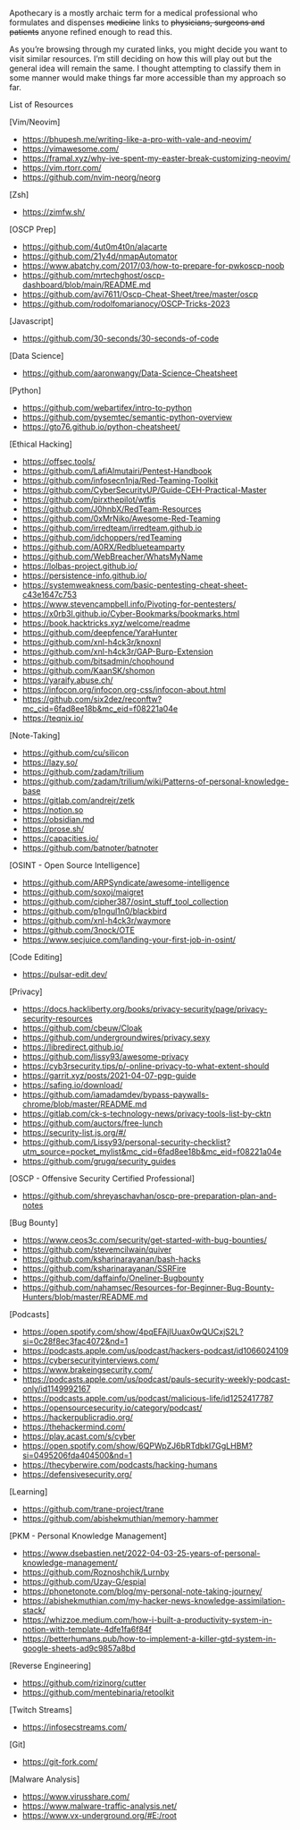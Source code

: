 Apothecary is a mostly archaic term for a medical professional who formulates and dispenses ~~medicine~~ links to ~~physicians, surgeons and patients~~ anyone refined enough to read this.

As you’re browsing through my curated links, you might decide you want to visit similar resources. I’m still deciding on how this will play out but the general idea will remain the same. I thought attempting to classify them in some manner would make things far more accessible than my approach so far.

List of Resources

[Vim/Neovim]
- https://bhupesh.me/writing-like-a-pro-with-vale-and-neovim/
- https://vimawesome.com/
- https://framal.xyz/why-ive-spent-my-easter-break-customizing-neovim/
- https://vim.rtorr.com/
- https://github.com/nvim-neorg/neorg

[Zsh]
- https://zimfw.sh/

[OSCP Prep]
- https://github.com/4ut0m4t0n/alacarte
- https://github.com/21y4d/nmapAutomator
- https://www.abatchy.com/2017/03/how-to-prepare-for-pwkoscp-noob
- https://github.com/mrtechghost/oscp-dashboard/blob/main/README.md
- https://github.com/avi7611/Oscp-Cheat-Sheet/tree/master/oscp
- https://github.com/rodolfomarianocy/OSCP-Tricks-2023

[Javascript]
- https://github.com/30-seconds/30-seconds-of-code

[Data Science]
- https://github.com/aaronwangy/Data-Science-Cheatsheet

[Python]
- https://github.com/webartifex/intro-to-python
- https://github.com/pysemtec/semantic-python-overview
- https://gto76.github.io/python-cheatsheet/

[Ethical Hacking]
- https://offsec.tools/
- https://github.com/LafiAlmutairi/Pentest-Handbook
- https://github.com/infosecn1nja/Red-Teaming-Toolkit
- https://github.com/CyberSecurityUP/Guide-CEH-Practical-Master
- https://github.com/pirxthepilot/wtfis
- https://github.com/J0hnbX/RedTeam-Resources
- https://github.com/0xMrNiko/Awesome-Red-Teaming
- https://github.com/irredteam/irredteam.github.io
- https://github.com/idchoppers/redTeaming
- https://github.com/A0RX/Redblueteamparty
- https://github.com/WebBreacher/WhatsMyName
- https://lolbas-project.github.io/
- https://persistence-info.github.io/
- https://systemweakness.com/basic-pentesting-cheat-sheet-c43e1647c753
- https://www.stevencampbell.info/Pivoting-for-pentesters/
- https://x0rb3l.github.io/Cyber-Bookmarks/bookmarks.html
- https://book.hacktricks.xyz/welcome/readme
- https://github.com/deepfence/YaraHunter
- https://github.com/xnl-h4ck3r/knoxnl
- https://github.com/xnl-h4ck3r/GAP-Burp-Extension
- https://github.com/bitsadmin/chophound
- https://github.com/KaanSK/shomon
- https://yaraify.abuse.ch/
- https://infocon.org/infocon.org-css/infocon-about.html
- https://github.com/six2dez/reconftw?mc_cid=6fad8ee18b&mc_eid=f08221a04e
- https://teqnix.io/ 

[Note-Taking]
- https://github.com/cu/silicon
- https://lazy.so/
- https://github.com/zadam/trilium
- https://github.com/zadam/trilium/wiki/Patterns-of-personal-knowledge-base
- https://gitlab.com/andrejr/zetk
- https://notion.so
- https://obsidian.md
- https://prose.sh/
- https://capacities.io/
- https://github.com/batnoter/batnoter

[OSINT - Open Source Intelligence]
- https://github.com/ARPSyndicate/awesome-intelligence
- https://github.com/soxoj/maigret
- https://github.com/cipher387/osint_stuff_tool_collection
- https://github.com/p1ngul1n0/blackbird
- https://github.com/xnl-h4ck3r/waymore
- https://github.com/3nock/OTE
- https://www.secjuice.com/landing-your-first-job-in-osint/

[Code Editing]
- https://pulsar-edit.dev/

[Privacy]
- https://docs.hackliberty.org/books/privacy-security/page/privacy-security-resources
- https://github.com/cbeuw/Cloak
- https://github.com/undergroundwires/privacy.sexy
- https://libredirect.github.io/
- https://github.com/lissy93/awesome-privacy
- https://cyb3rsecurity.tips/p/-online-privacy-to-what-extent-should
- https://garrit.xyz/posts/2021-04-07-pgp-guide
- https://safing.io/download/
- https://github.com/iamadamdev/bypass-paywalls-chrome/blob/master/README.md
- https://gitlab.com/ck-s-technology-news/privacy-tools-list-by-cktn
- https://github.com/auctors/free-lunch
- https://security-list.js.org/#/
- https://github.com/Lissy93/personal-security-checklist?utm_source=pocket_mylist&mc_cid=6fad8ee18b&mc_eid=f08221a04e
- https://github.com/grugq/security_guides

[OSCP - Offensive Security Certified Professional]
- https://github.com/shreyaschavhan/oscp-pre-preparation-plan-and-notes

[Bug Bounty]
- https://www.ceos3c.com/security/get-started-with-bug-bounties/
- https://github.com/stevemcilwain/quiver
- https://github.com/ksharinarayanan/bash-hacks
- https://github.com/ksharinarayanan/SSRFire
- https://github.com/daffainfo/Oneliner-Bugbounty
- https://github.com/nahamsec/Resources-for-Beginner-Bug-Bounty-Hunters/blob/master/README.md

[Podcasts]
- https://open.spotify.com/show/4pqEFAjIUuax0wQUCxjS2L?si=0c28f8ec3fac4072&nd=1
- https://podcasts.apple.com/us/podcast/hackers-podcast/id1066024109
- https://cybersecurityinterviews.com/
- https://www.brakeingsecurity.com/
- https://podcasts.apple.com/us/podcast/pauls-security-weekly-podcast-only/id1149992167
- https://podcasts.apple.com/us/podcast/malicious-life/id1252417787
- https://opensourcesecurity.io/category/podcast/
- https://hackerpublicradio.org/
- https://thehackermind.com/
- https://play.acast.com/s/cyber
- https://open.spotify.com/show/6QPWpZJ6bRTdbkI7GgLHBM?si=0495206fda404500&nd=1
- https://thecyberwire.com/podcasts/hacking-humans
- https://defensivesecurity.org/

[Learning]
- https://github.com/trane-project/trane
- https://github.com/abishekmuthian/memory-hammer

[PKM - Personal Knowledge Management]
- https://www.dsebastien.net/2022-04-03-25-years-of-personal-knowledge-management/
- https://github.com/Roznoshchik/Lurnby
- https://github.com/Uzay-G/espial
- https://phonetonote.com/blog/my-personal-note-taking-journey/
- https://abishekmuthian.com/my-hacker-news-knowledge-assimilation-stack/
- https://whizzoe.medium.com/how-i-built-a-productivity-system-in-notion-with-template-4dfe1fa6f84f
- https://betterhumans.pub/how-to-implement-a-killer-gtd-system-in-google-sheets-ad9c9857a8bd

[Reverse Engineering]
- https://github.com/rizinorg/cutter
- https://github.com/mentebinaria/retoolkit

[Twitch Streams]
- https://infosecstreams.com/

[Git]
- https://git-fork.com/

[Malware Analysis]
- https://www.virusshare.com/
- https://www.malware-traffic-analysis.net/
- https://www.vx-underground.org/#E:/root

